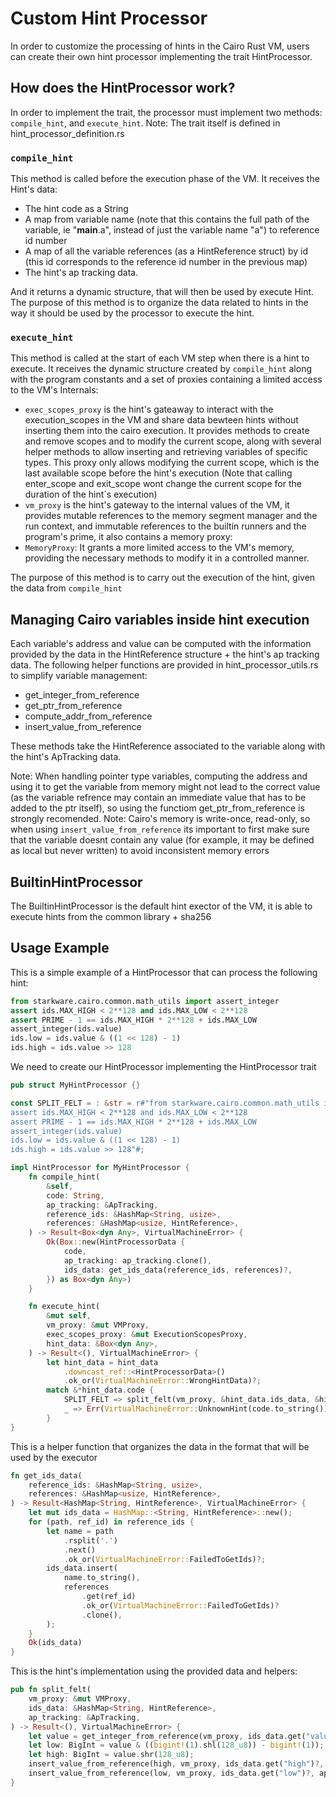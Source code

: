 Custom Hint Processor
===

In order to customize the processing of hints in the Cairo Rust VM, users can create their own hint processor implementing the trait HintProcessor.

## How does the HintProcessor work?

In order to implement the trait, the processor must implement two methods: `compile_hint`, and `execute_hint`.
Note: The trait itself is defined in hint_processor_definition.rs

### `compile_hint`

This method is called before the execution phase of the VM.
It receives the Hint's data:

* The hint code as a String
* A map from variable name (note that this contains the full path of the variable, ie "__main__.a", instead of just the variable name "a") to reference id number
* A map of all the variable references (as a HintReference struct) by id (this id corresponds to the reference id number in the previous map)
* The hint's ap tracking data.

And it returns a dynamic structure, that will then be used by execute Hint.
The purpose of this method is to organize the data related to hints in the way it should be used by the processor to execute the hint.

### `execute_hint`

This method is called at the start of each VM step when there is a hint to execute.
It receives the dynamic structure created by `compile_hint` along with the program constants and a set of proxies containing a limited access to the VM's Internals:

* `exec_scopes_proxy` is the hint's gateaway to interact with the execution_scopes in the VM and share data bewteen hints without inserting them into the cairo execution. It provides methods to create and remove scopes and to modify the current scope, along with several helper methods to allow inserting and retrieving variables of specific types. This proxy only allows modifying the current scope, which is the last available scope before the hint's execution (Note that calling enter_scope and exit_scope wont change the current scope for the duration of the hint´s execution)
* `vm_proxy` is the hint's gateway to the internal values of the VM, it provides mutable references to the memory segment manager and the run context, and immutable references to the builtin runners and the program's prime, it also contains a memory proxy:
* `MemoryProxy`: It grants a more limited access to the VM's memory, providing the necessary methods to modify it in a controlled manner.

The purpose of this method is to carry out the execution of the hint, given the data from `compile_hint`

## Managing Cairo variables inside hint execution

Each variable's address and value can be computed with the information provided by the data in the HintReference structure + the hint's ap tracking data.
The following helper functions are provided in hint_processor_utils.rs to simplify variable management:

* get_integer_from_reference
* get_ptr_from_reference
* compute_addr_from_reference
* insert_value_from_reference

These methods take the HintReference associated to the variable along with the hint's ApTracking data.

Note: When handling pointer type variables, computing the address and using it to get the variable from memory might not lead to the correct value (as the variable refrence may contain an immediate value that has to be added to the ptr itself), so using the functiom get_ptr_from_reference is strongly recomended.
Note: Cairo's memory is write-once, read-only, so when using `insert_value_from_reference` its important to first make sure that the variable doesnt contain any value (for example, it may be defined as local but never written) to avoid inconsistent memory errors

## BuiltinHintProcessor

The BuiltinHintProcessor is the default hint exector of the VM, it is able to execute hints from the common library + sha256

## Usage Example

This is a simple example of a HintProcessor that can process the following hint:

```python
from starkware.cairo.common.math_utils import assert_integer
assert ids.MAX_HIGH < 2**128 and ids.MAX_LOW < 2**128
assert PRIME - 1 == ids.MAX_HIGH * 2**128 + ids.MAX_LOW
assert_integer(ids.value)
ids.low = ids.value & ((1 << 128) - 1)
ids.high = ids.value >> 128
```

We need to create our HintProcessor implementing the HintProcessor trait
```rust
pub struct MyHintProcessor {}

const SPLIT_FELT = : &str = r#"from starkware.cairo.common.math_utils import assert_integer
assert ids.MAX_HIGH < 2**128 and ids.MAX_LOW < 2**128
assert PRIME - 1 == ids.MAX_HIGH * 2**128 + ids.MAX_LOW
assert_integer(ids.value)
ids.low = ids.value & ((1 << 128) - 1)
ids.high = ids.value >> 128"#;

impl HintProcessor for MyHintProcessor {
    fn compile_hint(
        &self,
        code: String,
        ap_tracking: &ApTracking,
        reference_ids: &HashMap<String, usize>,
        references: &HashMap<usize, HintReference>,
    ) -> Result<Box<dyn Any>, VirtualMachineError> {
        Ok(Box::new(HintProcessorData {
            code,
            ap_tracking: ap_tracking.clone(),
            ids_data: get_ids_data(reference_ids, references)?,
        }) as Box<dyn Any>)
    }

    fn execute_hint(
        &mut self,
        vm_proxy: &mut VMProxy,
        exec_scopes_proxy: &mut ExecutionScopesProxy,
        hint_data: &Box<dyn Any>,
    ) -> Result<(), VirtualMachineError> {
        let hint_data = hint_data
            .downcast_ref::<HintProcessorData>()
            .ok_or(VirtualMachineError::WrongHintData)?;
        match &*hint_data.code {
            SPLIT_FELT => split_felt(vm_proxy, &hint_data.ids_data, &hint_data.ap_tracking),
            _ => Err(VirtualMachineError::UnknownHint(code.to_string())),
        }
}
```

This is a helper function that organizes the data in the format that will be used by the executor
```rust
fn get_ids_data(
    reference_ids: &HashMap<String, usize>,
    references: &HashMap<usize, HintReference>,
) -> Result<HashMap<String, HintReference>, VirtualMachineError> {
    let mut ids_data = HashMap::<String, HintReference>::new();
    for (path, ref_id) in reference_ids {
        let name = path
            .rsplit('.')
            .next()
            .ok_or(VirtualMachineError::FailedToGetIds)?;
        ids_data.insert(
            name.to_string(),
            references
                .get(ref_id)
                .ok_or(VirtualMachineError::FailedToGetIds)?
                .clone(),
        );
    }
    Ok(ids_data)
}
```

This is the hint's implementation using the provided data and helpers:
```rust
pub fn split_felt(
    vm_proxy: &mut VMProxy,
    ids_data: &HashMap<String, HintReference>,
    ap_tracking: &ApTracking,
) -> Result<(), VirtualMachineError> {
    let value = get_integer_from_reference(vm_proxy, ids_data.get("value")?, ap_tracking)?;
    let low: BigInt = value & ((bigint!(1).shl(128_u8)) - bigint!(1));
    let high: BigInt = value.shr(128_u8);
    insert_value_from_reference(high, vm_proxy, ids_data.get("high")?, ap_tracking)?;
    insert_value_from_reference(low, vm_proxy, ids_data.get("low")?, ap_tracking)
}
```
